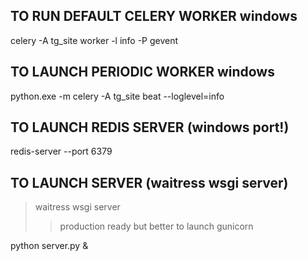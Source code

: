 ## TO RUN DEFAULT CELERY WORKER windows
celery -A tg_site worker -l info -P gevent
## TO LAUNCH PERIODIC WORKER windows
python.exe -m celery -A tg_site beat --loglevel=info
## TO LAUNCH REDIS SERVER (windows port!)
redis-server --port 6379
## TO LAUNCH SERVER (waitress wsgi server)
>waitress wsgi server
>>production ready but better to launch gunicorn
>
python server.py &